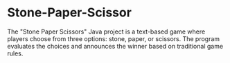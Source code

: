 # Stone-Paper-Scissor
The "Stone Paper Scissors" Java project is a text-based game where players choose from three options: stone, paper, or scissors. The program evaluates the choices and announces the winner based on traditional game rules.
